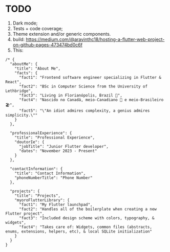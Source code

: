 # TODO

1. Dark mode;
1. Tests + code coverage;
1. Theme extension and/or generic components.
1. build: <https://medium.com/@aravinthc18/hosting-a-flutter-web-project-on-github-pages-473474bd0c6f>
1. This:

``` arb
/* {
  "aboutMe": {
    "title": "About Me",
    "facts": {
      "fact1": "Frontend software engineer specializing in Flutter & React",
      "fact2": "BSc in Computer Science from the University of Lethbridge",
      "fact3": "Living in Florianópolis, Brazil 🌴",
      "fact4": "Nascido no Canadá, meio-Canadiano 🍁 e meio-Brasileiro 🏖️",
      "fact5": "\"An idiot admires complexity, a genius admires simplicity.\""
    }
  },

  "professionalExperience": {
    "title": "Professional Experience",
    "doutorIe": {
      "jobTitle": "Junior Flutter developer",
      "dates": "November 2023 - Present"
    }
  },

  "contactInformation": {
    "title": "Contact Information",
    "phoneNumberTitle": "Phone Number"
  },

  "projects": {
    "title": "Projects",
    "myoroFlutterLibrary": {
      "fact1": "My Flutter launchpad",
      "fact2": "Handles all of the boilerplate when creating a new Flutter project",
      "fact3": "Included design scheme with colors, typography, & widgets",
      "fact4": "Takes care of: Widgets, common files (abstracts, enums, extensions, helpers, etc), & local SQLite initialization"
    }
  }
}
```
